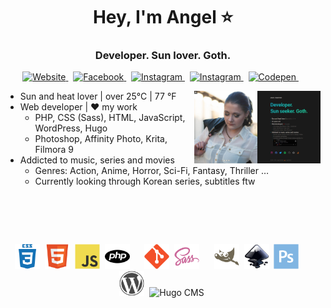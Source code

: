<p><h1 align="center"><b>Hey, I'm Angel ⭐</b></h1></p>
  
<p><h3 align="center"><b>Developer. Sun lover. Goth.</b></h3></p>

<p align="center">
  <a href="https://angel-crawford.de">
    <img src="https://img.shields.io/badge/website-%23008080.svg?&style=for-the-badge" alt="Website" />
  </a>&nbsp;
  <a href="https://www.facebook.com/angel.crawford.ftw/">
    <img src="https://img.shields.io/badge/facebook-%231877F2.svg?&style=for-the-badge&logo=facebook&logoColor=white" alt="Facebook" />
  </a>&nbsp;
  <a href="https://www.instagram.com/angel_crawford_ftw/">
    <img src="https://img.shields.io/badge/instagram-%23E4405F.svg?&style=for-the-badge&logo=instagram&logoColor=white" alt="Instagram" />
  </a>&nbsp;
  <a href="https://twitter.com/crawford_ftw">
    <img src="https://img.shields.io/badge/twitter-%231DA1F2.svg?&style=for-the-badge&logo=twitter&logoColor=white" alt="Instagram" />
  </a>&nbsp;
  <a href="https://codepen.io/angel_crawford">
    <img src="https://img.shields.io/badge/codepen-%23333333.svg?&style=for-the-badge&logo=codepen&logoColor=white" alt="Codepen" />
  </a>&nbsp;
  <img src="https://komarev.com/ghpvc/?username=AngelCrawford&style=for-the-badge&color=blue" alt=""/>
</p>

<img align="right" src="https://github.com/AngelCrawford/profilecard-public/raw/gh-pages/images/screenshot.jpg" width="40%">

* Sun and heat lover | over 25°C | 77 °F
* Web developer | ❤️ my work
  * PHP, CSS (Sass), HTML, JavaScript, WordPress, Hugo
  * Photoshop, Affinity Photo, Krita, Filmora 9
* Addicted to music, series and movies
  * Genres: Action, Anime, Horror, Sci-Fi, Fantasy, Thriller …
  * Currently looking through Korean series, subtitles ftw

<p><h1 align="center">&nbsp</h1></p>

<div align="center">
  <img src="https://github.com/devicons/devicon/blob/master/icons/css3/css3-plain-wordmark.svg"  title="CSS3" alt="CSS" width="40" height="40"/>&nbsp;
  <img src="https://github.com/devicons/devicon/blob/master/icons/html5/html5-original.svg" title="HTML5" alt="HTML" width="40" height="40"/>&nbsp;
  <img src="https://github.com/devicons/devicon/blob/master/icons/javascript/javascript-original.svg" title="JavaScript" alt="JavaScript" width="40" height="40"/>&nbsp;
  <img src="https://github.com/devicons/devicon/blob/master/icons/php/php-plain.svg" title="PHP" alt="PHP" width="40" height="40" />&nbsp;&nbsp;&nbsp;&nbsp;&nbsp;
  <img src="https://github.com/devicons/devicon/blob/master/icons/git/git-plain.svg" title="Git" alt="Git" width="40" height="40"/>&nbsp;
  <img src="https://github.com/devicons/devicon/blob/master/icons/sass/sass-original.svg" title="Sass" alt="Sass" width="40" height="40" />&nbsp;&nbsp;&nbsp;&nbsp;&nbsp;
  <img src="https://github.com/devicons/devicon/blob/master/icons/gimp/gimp-plain.svg" title="Gimp" alt="Gimp" width="40" height="40" />&nbsp;
  <img src="https://github.com/devicons/devicon/blob/master/icons/inkscape/inkscape-original.svg" title="Inkscape" alt="Inkscape" width="40" height="40" />&nbsp;
  <img src="https://github.com/devicons/devicon/blob/master/icons/photoshop/photoshop-plain.svg" title="Photoshop" alt="Photoshop" width="40" height="40" />&nbsp;&nbsp;&nbsp;&nbsp;&nbsp;
  <img src="https://github.com/devicons/devicon/blob/master/icons/wordpress/wordpress-plain.svg" title="WordPress" alt="WordPress" width="40" height="40" />&nbsp;
  <img src="https://gohugo.io/favicon-32x32.png" title="Hugo CMS" alt="Hugo CMS" width="40" height="40" />&nbsp;
</div>
